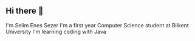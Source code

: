 ## Hi there 👋
I'm Selim Enes Sezer
I'm a first year Computer Science student at Bilkent University
I'm learning coding with Java
